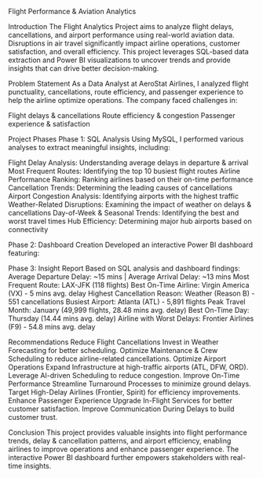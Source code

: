 Flight Performance & Aviation Analytics

Introduction
The Flight Analytics Project aims to analyze flight delays, cancellations, and airport performance using real-world aviation data. Disruptions in air travel significantly impact airline operations, customer satisfaction, and overall efficiency. This project leverages SQL-based data extraction and Power BI visualizations to uncover trends and provide insights that can drive better decision-making.

Problem Statement
As a Data Analyst at AeroStat Airlines, I analyzed flight punctuality, cancellations, route efficiency, and passenger experience to help the airline optimize operations. The company faced challenges in:

Flight delays & cancellations
Route efficiency & congestion
Passenger experience & satisfaction

Project Phases
Phase 1: SQL Analysis
Using MySQL, I performed various analyses to extract meaningful insights, including:

Flight Delay Analysis: Understanding average delays in departure & arrival
Most Frequent Routes: Identifying the top 10 busiest flight routes
Airline Performance Ranking: Ranking airlines based on their on-time performance
Cancellation Trends: Determining the leading causes of cancellations
Airport Congestion Analysis: Identifying airports with the highest traffic
Weather-Related Disruptions: Examining the impact of weather on delays & cancellations
Day-of-Week & Seasonal Trends: Identifying the best and worst travel times
Hub Efficiency: Determining major hub airports based on connectivity

Phase 2: Dashboard Creation
Developed an interactive Power BI dashboard featuring:

Phase 3: Insight Report
Based on SQL analysis and dashboard findings:
Average Departure Delay: ~15 mins | Average Arrival Delay: ~13 mins
Most Frequent Route: LAX-JFK (118 flights)
Best On-Time Airline: Virgin America (VX) - 5 mins avg. delay
Highest Cancellation Reason: Weather (Reason B) - 551 cancellations
Busiest Airport: Atlanta (ATL) - 5,891 flights
Peak Travel Month: January (49,999 flights, 28.48 mins avg. delay)
Best On-Time Day: Thursday (14.44 mins avg. delay)
Airline with Worst Delays: Frontier Airlines (F9) - 54.8 mins avg. delay

Recommendations
Reduce Flight Cancellations
Invest in Weather Forecasting for better scheduling.
Optimize Maintenance & Crew Scheduling to reduce airline-related cancellations.
Optimize Airport Operations
Expand Infrastructure at high-traffic airports (ATL, DFW, ORD).
Leverage AI-driven Scheduling to reduce congestion.
Improve On-Time Performance
Streamline Turnaround Processes to minimize ground delays.
Target High-Delay Airlines (Frontier, Spirit) for efficiency improvements.
Enhance Passenger Experience
Upgrade In-Flight Services for better customer satisfaction.
Improve Communication During Delays to build customer trust.

Conclusion
This project provides valuable insights into flight performance trends, delay & cancellation patterns, and airport efficiency, enabling airlines to improve operations and enhance passenger experience. The interactive Power BI dashboard further empowers stakeholders with real-time insights.

